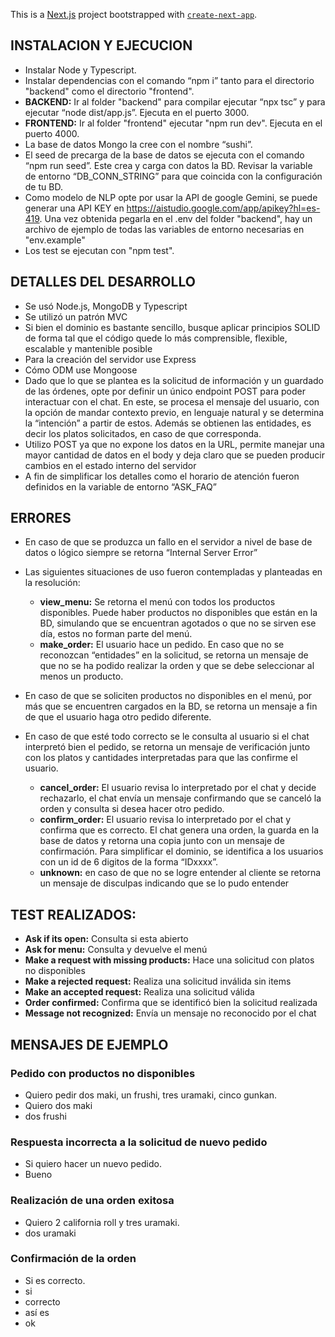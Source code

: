 This is a [Next.js](https://nextjs.org) project bootstrapped with [`create-next-app`](https://nextjs.org/docs/app/api-reference/cli/create-next-app).

## INSTALACION Y EJECUCION


- Instalar Node y Typescript.
- Instalar dependencias con el comando “npm i” tanto para el directorio "backend" como el directorio "frontend".
- **BACKEND:** Ir al folder "backend" para compilar ejecutar “npx tsc” y para ejecutar “node dist/app.js”. Ejecuta en el puerto 3000.
- **FRONTEND:** Ir al folder "frontend" ejecutar "npm run dev". Ejecuta en el puerto 4000.
- La base de datos Mongo la cree con el nombre “sushi”.
- El seed de precarga de la base de datos se ejecuta con el comando “npm run seed”. Este crea y carga con datos la BD. Revisar la variable de entorno “DB_CONN_STRING” para que coincida con la configuración de tu BD.
- Como modelo de NLP opte por usar la API  de google Gemini, se puede generar una API KEY en https://aistudio.google.com/app/apikey?hl=es-419. Una vez obtenida pegarla en el .env del folder "backend", hay un archivo de ejemplo de todas las variables de entorno necesarias en "env.example"
- Los test se ejecutan con "npm test".



## DETALLES DEL DESARROLLO
- Se usó Node.js, MongoDB y Typescript
- Se utilizó un patrón MVC
- Si bien el dominio es bastante sencillo, busque aplicar principios SOLID de forma tal que el código quede lo más comprensible, flexible, escalable y mantenible posible
- Para la creación del servidor use Express
- Cómo ODM use Mongoose
- Dado que lo que se plantea es la solicitud de información y un guardado de las órdenes, opte por definir un único endpoint POST para poder interactuar con el chat. En este, se procesa el mensaje del usuario, con la opción de mandar contexto previo, en lenguaje natural y se determina la “intención” a partir de estos. Además se obtienen las entidades, es decir los platos solicitados, en caso de que corresponda.
- Utilizo POST ya que no expone los datos en la URL, permite manejar una mayor cantidad de datos en el body y deja claro que se pueden producir cambios en el estado interno del servidor
- A fin de simplificar los detalles como el horario de atención fueron definidos en la variable de entorno “ASK_FAQ”
  
## ERRORES
- En caso de que se produzca un fallo en el servidor a nivel de base de datos o lógico siempre se retorna “Internal Server Error”
- Las siguientes situaciones de uso fueron contempladas y planteadas en la resolución:
  - **view_menu:** Se retorna el menú con todos los productos disponibles. Puede haber productos no disponibles que están en la BD, simulando que se encuentran agotados o que no se sirven ese día, estos no forman parte del menú.
  - **make_order:** El usuario hace un pedido. En caso que no se reconozcan “entidades” en la solicitud, se retorna un mensaje de que no se ha podido realizar la orden y que se debe seleccionar al menos un producto.
  
- En caso de que se soliciten productos no disponibles en el menú, por más que se encuentren cargados en la BD, se retorna un mensaje a fin de que el usuario haga otro pedido diferente.
  
- En caso de que esté todo correcto se le consulta al usuario si el chat interpretó bien el pedido, se retorna un mensaje de verificación junto con los platos y cantidades interpretadas para que las confirme el usuario.
  - **cancel_order:** El usuario revisa lo interpretado por el chat y decide rechazarlo, el chat envía un mensaje confirmando que se canceló la orden y consulta si desea hacer otro pedido.
  - **confirm_order:** El usuario revisa lo interpretado por el chat y confirma que es correcto. El chat genera una orden, la guarda en la base de datos y retorna una copia junto con un mensaje de confirmación. Para simplificar el dominio, se identifica a los usuarios con un id de 6 digitos de la forma “IDxxxx”.
  - **unknown:** en caso de que no se logre entender al cliente se retorna un mensaje de disculpas indicando que se lo pudo entender
 
## TEST REALIZADOS:

- **Ask if its open:** Consulta si esta abierto
- **Ask for menu:** Consulta y devuelve el menú
- **Make a request with missing products:** Hace una solicitud con platos no disponibles
- **Make a rejected request:** Realiza una solicitud inválida sin items
- **Make an accepted request:** Realiza una solicitud válida
- **Order confirmed:** Confirma que se identificó bien la solicitud realizada
- **Message not recognized:** Envía un mensaje no reconocido por el chat

## MENSAJES DE EJEMPLO

### Pedido con productos no disponibles
- Quiero pedir dos maki, un frushi, tres uramaki, cinco gunkan.
- Quiero dos maki
- dos frushi
### Respuesta incorrecta a la solicitud de nuevo pedido
- Si quiero hacer un nuevo pedido.
- Bueno
### Realización de una orden exitosa
- Quiero 2 california roll y tres uramaki.
- dos uramaki
### Confirmación de la orden
- Si es correcto.
- si
- correcto
- así es
- ok
